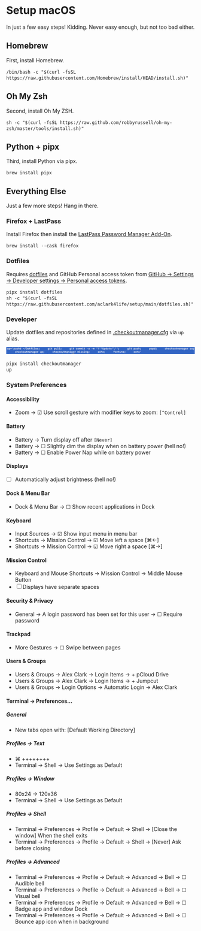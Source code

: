 # Setup macOS

In just a few easy steps! Kidding. Never easy enough, but not too bad either.

## Homebrew

First, install Homebrew.

```console
/bin/bash -c "$(curl -fsSL https://raw.githubusercontent.com/Homebrew/install/HEAD/install.sh)"
```

## Oh My Zsh

Second, install Oh My ZSH.

```console
sh -c "$(curl -fsSL https://raw.github.com/robbyrussell/oh-my-zsh/master/tools/install.sh)"
```

## Python + pipx

Third, install Python via pipx. 

```console
brew install pipx
```

## Everything Else

Just a few more steps! Hang in there.

### Firefox + LastPass

Install Firefox then install the [LastPass Password Manager Add-On](https://addons.mozilla.org/en-US/firefox/addon/lastpass-password-manager).

```console
brew install --cask firefox
```

### Dotfiles

Requires [dotfiles](https://pypi.org/project/dotfiles) and GitHub Personal access token from [GitHub → Settings → Developer settings → Personal access tokens](https://github.com/settings/tokens).


```console
pipx install dotfiles
sh -c "$(curl -fsSL https://raw.githubusercontent.com/aclark4life/setup/main/dotfiles.sh)"
```

### Developer

Update dotfiles and repositories defined in [.checkoutmanager.cfg](https://github.com/reinout/checkoutmanager/blob/master/checkoutmanager/sample.cfg) via ``up`` alias.

![screenshot](screenshot.png)

```console
pipx install checkoutmanager
up
```

### System Preferences

#### Accessibility

- Zoom → ☑︎ Use scroll gesture with modifier keys to zoom: `[^Control]`

#### Battery

- Battery → Turn display off after `[Never]`
- Battery → ☐ Slightly dim the display when on battery power (hell no!)
- Battery → ☐ Enable Power Nap while on battery power

#### Displays

- ☐ Automatically adjust brightness (hell no!)

#### Dock & Menu Bar

- Dock & Menu Bar → ☐ Show recent applications in Dock

#### Keyboard

- Input Sources → ☑︎ Show input menu in menu bar
- Shortcuts → Mission Control → ☑︎ Move left a space [⌘←]
- Shortcuts → Mission Control → ☑︎ Move right a space [⌘→]

#### Mission Control

- Keyboard and Mouse Shortcuts → Mission Control → Middle Mouse Button
- ☐ Displays have separate spaces

#### Security & Privacy

- General → A login password has been set for this user → ☐ Require password

#### Trackpad

- More Gestures → ☐ Swipe between pages

#### Users & Groups

- Users & Groups → Alex Clark → Login Items → + pCloud Drive
- Users & Groups → Alex Clark → Login Items → + Jumpcut
- Users & Groups → Login Options → Automatic Login → Alex Clark

#### Terminal → Preferences…

##### General

- New tabs open with: [Default Working Directory]

##### Profiles → Text

- ⌘ ++++++++
- Terminal → Shell → Use Settings as Default

##### Profiles → Window

- 80x24 → 120x36
- Terminal → Shell → Use Settings as Default

##### Profiles → Shell

- Terminal → Preferences → Profile → Default → Shell → [Close the window] When the shell exits
- Terminal → Preferences → Profile → Default → Shell → [Never] Ask before closing

##### Profiles → Advanced

- Terminal → Preferences → Profile → Default → Advanced → Bell → ☐ Audible bell 
- Terminal → Preferences → Profile → Default → Advanced → Bell → ☐ Visual bell 
- Terminal → Preferences → Profile → Default → Advanced → Bell → ☐ Badge app and window Dock 
- Terminal → Preferences → Profile → Default → Advanced → Bell → ☐ Bounce app icon when in background 
